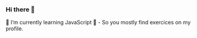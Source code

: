 ### Hi there 👋

🌱 I’m currently learning JavaScript 🔭 - So you mostly find exercices on my profile. 
